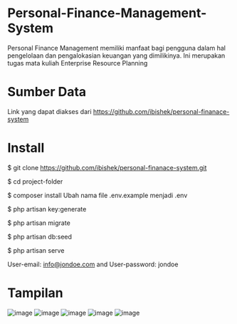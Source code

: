# Personal-Finance-Management-System
Personal Finance Management memiliki manfaat bagi pengguna dalam hal pengelolaan dan pengalokasian keuangan yang dimilikinya. Ini merupakan tugas mata kuliah Enterprise Resource Planning
# Sumber Data
Link yang dapat diakses dari https://github.com/ibishek/personal-finanace-system
# Install
$ git clone https://github.com/ibishek/personal-finanace-system.git

$ cd project-folder

$ composer install
Ubah nama file .env.example menjadi .env

$ php artisan key:generate

$ php artisan migrate

$ php artisan db:seed

$ php artisan serve

User-email: info@jondoe.com and User-password: jondoe 

# Tampilan 
![image](https://github.com/rimnaredita/Tugas-ERP/assets/154327861/403bb06d-2291-4ef8-a83c-edef98380a1a)
![image](https://github.com/rimnaredita/Tugas-ERP/assets/154327861/ebf559e4-644b-409c-a3b6-455cab744263)
![image](https://github.com/rimnaredita/Tugas-ERP/assets/154327861/e7dbe6c9-019c-4bd9-a5cf-f28653c229b6)
![image](https://github.com/rimnaredita/Tugas-ERP/assets/154327861/10555c00-9945-459d-8ed2-393961f18f46)
![image](https://github.com/rimnaredita/Tugas-ERP/assets/154327861/4eae6a3b-6502-4d81-b686-c012f0f8e64d)


